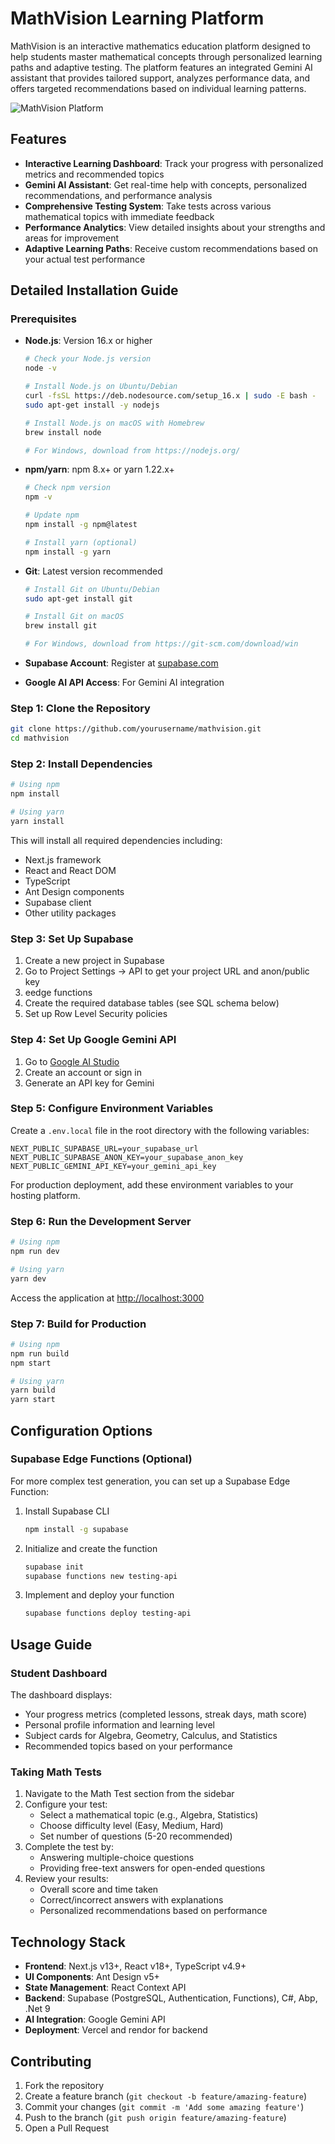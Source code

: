 # MathVision Learning Platform

MathVision is an interactive mathematics education platform designed to help students master mathematical concepts through personalized learning paths and adaptive testing. The platform features an integrated Gemini AI assistant that provides tailored support, analyzes performance data, and offers targeted recommendations based on individual learning patterns.

![MathVision Platform](https://via.placeholder.com/800x400?text=MathVision+Learning+Platform)

## Features

- **Interactive Learning Dashboard**: Track your progress with personalized metrics and recommended topics
- **Gemini AI Assistant**: Get real-time help with concepts, personalized recommendations, and performance analysis
- **Comprehensive Testing System**: Take tests across various mathematical topics with immediate feedback
- **Performance Analytics**: View detailed insights about your strengths and areas for improvement
- **Adaptive Learning Paths**: Receive custom recommendations based on your actual test performance

## Detailed Installation Guide

### Prerequisites

- **Node.js**: Version 16.x or higher
  ```bash
  # Check your Node.js version
  node -v
  
  # Install Node.js on Ubuntu/Debian
  curl -fsSL https://deb.nodesource.com/setup_16.x | sudo -E bash -
  sudo apt-get install -y nodejs
  
  # Install Node.js on macOS with Homebrew
  brew install node
  
  # For Windows, download from https://nodejs.org/
  ```

- **npm/yarn**: npm 8.x+ or yarn 1.22.x+
  ```bash
  # Check npm version
  npm -v
  
  # Update npm
  npm install -g npm@latest
  
  # Install yarn (optional)
  npm install -g yarn
  ```

- **Git**: Latest version recommended
  ```bash
  # Install Git on Ubuntu/Debian
  sudo apt-get install git
  
  # Install Git on macOS
  brew install git
  
  # For Windows, download from https://git-scm.com/download/win
  ```

- **Supabase Account**: Register at [supabase.com](https://supabase.com)

- **Google AI API Access**: For Gemini AI integration

### Step 1: Clone the Repository

```bash
git clone https://github.com/yourusername/mathvision.git
cd mathvision
```

### Step 2: Install Dependencies

```bash
# Using npm
npm install

# Using yarn
yarn install
```

This will install all required dependencies including:
- Next.js framework
- React and React DOM
- TypeScript
- Ant Design components
- Supabase client
- Other utility packages

### Step 3: Set Up Supabase

1. Create a new project in Supabase
2. Go to Project Settings → API to get your project URL and anon/public key
3. eedge functions
4. Create the required database tables (see SQL schema below)
5. Set up Row Level Security policies


### Step 4: Set Up Google Gemini API

1. Go to [Google AI Studio](https://ai.google.dev/)
2. Create an account or sign in
3. Generate an API key for Gemini

### Step 5: Configure Environment Variables

Create a `.env.local` file in the root directory with the following variables:

```
NEXT_PUBLIC_SUPABASE_URL=your_supabase_url
NEXT_PUBLIC_SUPABASE_ANON_KEY=your_supabase_anon_key
NEXT_PUBLIC_GEMINI_API_KEY=your_gemini_api_key
```

For production deployment, add these environment variables to your hosting platform.

### Step 6: Run the Development Server

```bash
# Using npm
npm run dev

# Using yarn
yarn dev
```

Access the application at [http://localhost:3000](http://localhost:3000)

### Step 7: Build for Production

```bash
# Using npm
npm run build
npm start

# Using yarn
yarn build
yarn start
```

## Configuration Options

### Supabase Edge Functions (Optional)

For more complex test generation, you can set up a Supabase Edge Function:

1. Install Supabase CLI
   ```bash
   npm install -g supabase
   ```

2. Initialize and create the function
   ```bash
   supabase init
   supabase functions new testing-api
   ```

3. Implement and deploy your function
   ```bash
   supabase functions deploy testing-api
   ```

## Usage Guide

### Student Dashboard

The dashboard displays:
- Your progress metrics (completed lessons, streak days, math score)
- Personal profile information and learning level
- Subject cards for Algebra, Geometry, Calculus, and Statistics
- Recommended topics based on your performance

### Taking Math Tests

1. Navigate to the Math Test section from the sidebar
2. Configure your test:
   - Select a mathematical topic (e.g., Algebra, Statistics)
   - Choose difficulty level (Easy, Medium, Hard)
   - Set number of questions (5-20 recommended)
3. Complete the test by:
   - Answering multiple-choice questions
   - Providing free-text answers for open-ended questions
4. Review your results:
   - Overall score and time taken
   - Correct/incorrect answers with explanations
   - Personalized recommendations based on performance



## Technology Stack

- **Frontend**: Next.js v13+, React v18+, TypeScript v4.9+
- **UI Components**: Ant Design v5+
- **State Management**: React Context API
- **Backend**: Supabase (PostgreSQL, Authentication, Functions), C#, Abp, .Net 9
- **AI Integration**: Google Gemini API
- **Deployment**: Vercel and rendor for backend


## Contributing

1. Fork the repository
2. Create a feature branch (`git checkout -b feature/amazing-feature`)
3. Commit your changes (`git commit -m 'Add some amazing feature'`)
4. Push to the branch (`git push origin feature/amazing-feature`)
5. Open a Pull Request

